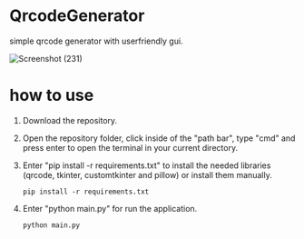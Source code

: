 # QrcodeGenerator

simple qrcode generator with userfriendly gui.

![Screenshot (231)](https://github.com/Akshil742/QrcodeGenerator/assets/111780794/5f5efa39-4fda-48df-b4f1-686d9559bc39)

# how to use

1. Download the repository.
2. Open the repository folder, click inside of the "path bar", type "cmd" and press enter to open the terminal in your current directory.
3. Enter "pip install -r requirements.txt" to install the needed libraries (qrcode, tkinter, customtkinter and pillow) or install them manually.
   
       pip install -r requirements.txt

5. Enter "python main.py" for run the application.
   
       python main.py
